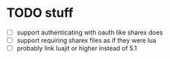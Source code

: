 # TODO stuff

- [ ] support authenticating with oauth like sharex does
- [ ] support requiring sharex files as if they were lua
- [ ] probably link luajit or higher instead of 5.1
